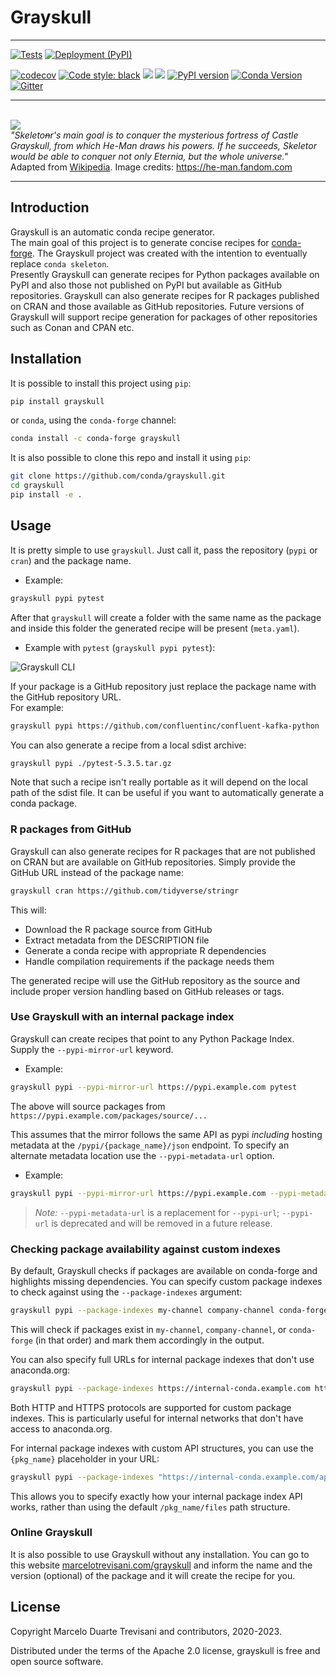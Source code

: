 # Grayskull
-------------
[![Tests](https://github.com/conda/grayskull/actions/workflows/tests.yml/badge.svg)](https://github.com/conda/grayskull/actions/workflows/tests.yml) [![Deployment (PyPI)](https://github.com/conda/grayskull/actions/workflows/publish_pypi.yml/badge.svg)](https://github.com/conda/grayskull/actions/workflows/publish_pypi.yml)

[![codecov](https://codecov.io/gh/conda/grayskull/branch/master/graph/badge.svg)](https://codecov.io/gh/conda/grayskull) [![Code style: black](https://img.shields.io/badge/code%20style-black-000000.svg)](https://github.com/psf/black) ![](https://img.shields.io/badge/python-3.8+-blue.svg) ![](https://img.shields.io/github/license/conda/grayskull.svg) [![PyPI version](https://badge.fury.io/py/grayskull.svg)](https://badge.fury.io/py/grayskull) [![Conda Version](https://img.shields.io/conda/vn/conda-forge/grayskull.svg)](https://anaconda.org/conda-forge/grayskull) [![Gitter](https://badges.gitter.im/conda_grayskull/community.svg)](https://gitter.im/conda_grayskull/community?utm_source=badge&utm_medium=badge&utm_campaign=pr-badge)

-------------
<span align="center">
    <br>
    <img src="https://static.wikia.nocookie.net/heman/images/3/33/Grayskull.jpg" align="center" />
    <br>
    <i>"Skeleto<strike>n</strike>r's main goal is to conquer the mysterious fortress of Castle Grayskull, from which He-Man draws his powers. If he succeeds, Skeletor would be able to conquer not only Eternia, but the whole universe."</i> </br>Adapted from <a href=https://en.wikipedia.org/wiki/Skeletor>Wikipedia</a>. Image credits: <a href=https://he-man.fandom.com>https://he-man.fandom.com</a>
</span>


-------------
## Introduction

Grayskull is an automatic conda recipe generator. <br>
The main goal of this project is to generate concise recipes
for [conda-forge](https://conda-forge.org/).
The Grayskull project was created with the intention to eventually replace `conda skeleton`. <br>
Presently Grayskull can generate recipes for Python packages available on PyPI and also those not published on PyPI but available as GitHub repositories.
Grayskull can also generate recipes for R packages published on CRAN and those available as GitHub repositories.
Future versions of Grayskull will support recipe generation for packages of other repositories such as Conan and CPAN etc.

## Installation

It is possible to install this project using `pip`:
```bash
pip install grayskull
```

or `conda`, using the ``conda-forge`` channel:
```bash
conda install -c conda-forge grayskull
```

It is also possible to clone this repo and install it using `pip`:
```bash
git clone https://github.com/conda/grayskull.git
cd grayskull
pip install -e .
```

## Usage

It is pretty simple to use `grayskull`. Just call it, pass the repository
 (`pypi` or `cran`) and the package name.

* Example:
```bash
grayskull pypi pytest
```

After that `grayskull` will create a folder with the same name as the package
and inside this folder the generated recipe will be present (`meta.yaml`).

* Example with `pytest` (`grayskull pypi pytest`):

![Grayskull CLI](https://github.com/conda/grayskull/raw/main/images/cli_example_grayskull.gif)

If your package is a GitHub repository just replace the package name with the GitHub repository URL. <br>
For example: <br>

```bash
grayskull pypi https://github.com/confluentinc/confluent-kafka-python
```

You can also generate a recipe from a local sdist archive:

```bash
grayskull pypi ./pytest-5.3.5.tar.gz
```

Note that such a recipe isn't really portable as it will depend on the local path of the
sdist file. It can be useful if you want to automatically generate a conda package.

### R packages from GitHub

Grayskull can also generate recipes for R packages that are not published on CRAN but are available on GitHub repositories. Simply provide the GitHub URL instead of the package name:

```bash
grayskull cran https://github.com/tidyverse/stringr
```

This will:
- Download the R package source from GitHub
- Extract metadata from the DESCRIPTION file
- Generate a conda recipe with appropriate R dependencies
- Handle compilation requirements if the package needs them

The generated recipe will use the GitHub repository as the source and include proper version handling based on GitHub releases or tags.

### Use Grayskull with an internal package index

Grayskull can create recipes that point to any Python Package Index. Supply the `--pypi-mirror-url` keyword.

* Example:
```bash
grayskull pypi --pypi-mirror-url https://pypi.example.com pytest
```

The above will source packages from `https://pypi.example.com/packages/source/...`

This assumes that the mirror follows the same API as pypi _including_ hosting metadata at the `/pypi/{package_name}/json` endpoint.
To specify an alternate metadata location use the `--pypi-metadata-url` option.

* Example:
```bash
grayskull pypi --pypi-mirror-url https://pypi.example.com --pypi-metadata-url https://pypi_meta.example.com pytest
```

> *Note:* `--pypi-metadata-url` is a replacement for `--pypi-url`; `--pypi-url` is deprecated and will be removed in a future release.

### Checking package availability against custom indexes

By default, Grayskull checks if packages are available on conda-forge and highlights missing dependencies. You can specify custom package indexes to check against using the `--package-indexes` argument:

```bash
grayskull pypi --package-indexes my-channel company-channel conda-forge pytest
```

This will check if packages exist in `my-channel`, `company-channel`, or `conda-forge` (in that order) and mark them accordingly in the output.

You can also specify full URLs for internal package indexes that don't use anaconda.org:

```bash
grayskull pypi --package-indexes https://internal-conda.example.com http://another-conda.example.com conda-forge pytest
```

Both HTTP and HTTPS protocols are supported for custom package indexes. This is particularly useful for internal networks that don't have access to anaconda.org.

For internal package indexes with custom API structures, you can use the `{pkg_name}` placeholder in your URL:

```bash
grayskull pypi --package-indexes "https://internal-conda.example.com/api/{pkg_name}/available" conda-forge pytest
```

This allows you to specify exactly how your internal package index API works, rather than using the default `/pkg_name/files` path structure.

### Online Grayskull

It is also possible to use Grayskull without any installation. You can go to this website [marcelotrevisani.com/grayskull](https://www.marcelotrevisani.com/grayskull) and inform the name and the version (optional) of the package and it will create the recipe for you.


## License
Copyright Marcelo Duarte Trevisani and contributors, 2020-2023.

Distributed under the terms of the Apache 2.0 license, grayskull is free and open source software.
